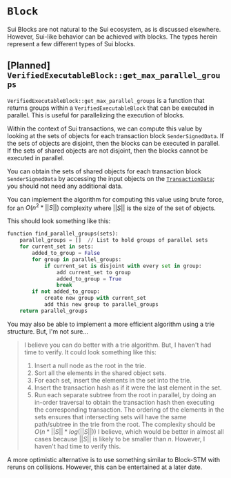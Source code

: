 # `Block`
Sui Blocks are not natural to the Sui ecosystem, as is discussed elsewhere. However, Sui-like behavior can be achieved with blocks. The types herein represent a few different types of Sui blocks.

## [Planned] `VerifiedExecutableBlock::get_max_parallel_groups`
`VerifiedExecutableBlock::get_max_parallel_groups` is a function that returns groups within a `VerifiedExecutableBlock` that can be executed in parallel. This is useful for parallelizing the execution of blocks.

Within the context of Sui transactions, we can compute this value by looking at the sets of objects for each transaction block `SenderSignedData`. If the sets of objects are disjoint, then the blocks can be executed in parallel. If the sets of shared objects are not disjoint, then the blocks cannot be executed in parallel.

You can obtain the sets of shared objects for each transaction block `SenderSignedData` by accessing the input objects on the [`TransactionData`](https://github.com/MystenLabs/sui/blob/552158d9eae200314499809d8977f732f6c2cee7/crates/sui-core/src/authority.rs#L963C78-L963C78); you should not need any additional data. 

You can implement the algorithm for computing this value using brute force, for an $O(n^2 * ||S||)$ complexity where $||S||$ is the size of the set of objects.

This should look something like this:
```python
function find_parallel_groups(sets):
    parallel_groups = []  // List to hold groups of parallel sets
    for current_set in sets:
        added_to_group = False
        for group in parallel_groups:
            if current_set is disjoint with every set in group:
                add current_set to group
                added_to_group = True
                break
        if not added_to_group:
            create new group with current_set
            add this new group to parallel_groups
    return parallel_groups
```

You may also be able to implement a more efficient algorithm using a trie structure. But, I'm not sure...

> I believe you can do better with a trie algorithm. But, I haven't had time to verify. It could look something like this:
> 1. Insert a null node as the root in the trie.
> 2. Sort all the elements in the shared object sets.
> 3. For each set, insert the elements in the set into the trie.
> 4. Insert the transaction hash as if it were the last element in the set.
> 5. Run each separate subtree from the root in parallel, by doing an in-order traversal to obtain the transaction hash then executing the corresponding transaction. 
> The ordering of the elements in the sets ensures that intersecting sets will have the same path/subtree in the trie from the root.
> The complexity should be $O(n * ||S|| *log(||S||))$ I believe, which would be better in almost all cases because $||S||$ is likely to be smaller than $n$. However, I haven't had time to verify this.

A more optimistic alternative is to use something similar to Block-STM with reruns on collisions. However, this can be entertained at a later date.